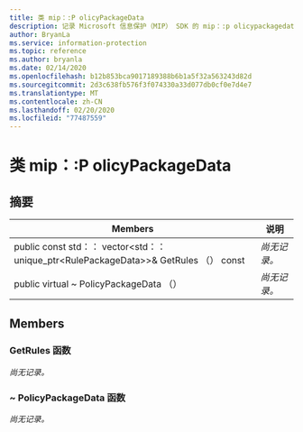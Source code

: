 ```yaml
---
title: 类 mip：:P olicyPackageData
description: 记录 Microsoft 信息保护（MIP） SDK 的 mip：:p olicypackagedata 类。
author: BryanLa
ms.service: information-protection
ms.topic: reference
ms.author: bryanla
ms.date: 02/14/2020
ms.openlocfilehash: b12b853bca9017189388b6b1a5f32a563243d82d
ms.sourcegitcommit: 2d3c638fb576f3f074330a33d077db0cf0e7d4e7
ms.translationtype: MT
ms.contentlocale: zh-CN
ms.lasthandoff: 02/20/2020
ms.locfileid: "77487559"
---
```

# <a name="class-mippolicypackagedata"></a>类 mip：:P olicyPackageData 
  
## <a name="summary"></a>摘要
 Members                        | 说明                                
--------------------------------|---------------------------------------------
public const std：： vector\<std：： unique_ptr\<RulePackageData\>\>& GetRules （） const  | _尚无记录。_
public virtual ~ PolicyPackageData （）  | _尚无记录。_
  
## <a name="members"></a>Members
  
### <a name="getrules-function"></a>GetRules 函数
_尚无记录。_

  
### <a name="policypackagedata-function"></a>~ PolicyPackageData 函数
_尚无记录。_
